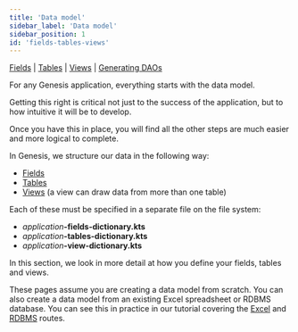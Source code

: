 ```yaml
---
title: 'Data model'
sidebar_label: 'Data model'
sidebar_position: 1
id: 'fields-tables-views'
---
```


[Fields](../../../database/fields-tables-views/fields/)  | [Tables](../../../database/fields-tables-views/tables/)  |
 [Views](../../../database/fields-tables-views/views/)  | [Generating DAOs](../../../database/fields-tables-views/genesisDao/) 


For any Genesis application, everything starts with the data model. 

Getting this right is critical not just to the success of the application, but to how intuitive it will be to develop.

Once you have this in place, you will find all the other steps are much easier and more logical to complete.

In Genesis, we structure our data in the following way:

* [Fields](../../../database/fields-tables-views/fields/)
* [Tables](../../../database/fields-tables-views/tables/)
* [Views](../../../database/fields-tables-views/views/) (a view can draw data from more than one table)

Each of these must be specified in a separate file on the file system:

* _application_**-fields-dictionary.kts**
* _application_**-tables-dictionary.kts**
* _application_**-view-dictionary.kts**

In this section, we look in more detail at how you define your fields, tables and views.

These pages assume you are creating a data model from scratch. You can also create a data model from an existing Excel spreadsheet or RDBMS database. You can see this in practice in our tutorial covering the [Excel](/) and [RDBMS](/) routes.

<!-- TODO: Fix Excel and RDBMS tutorial links -->
